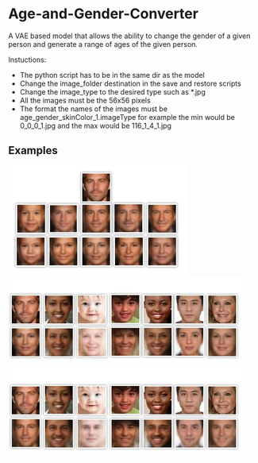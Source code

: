 # Age-and-Gender-Converter
A VAE based model that allows the ability to change the gender of a given person and generate a range of ages of the given person.

Instuctions:
* The python script has to be in the same dir as the model
* Change the image_folder destination in the save and restore scripts
* Change the image_type to the desired type such as *.jpg
* All the images must be the 56x56 pixels
* The format the names of the images must be age_gender_skinColor_1.imageType for example the min would be 0_0_0_1.jpg and the max would be 116_1_4_1.jpg

## Examples
![](https://github.com/GeekCSA/Age-and-Gender-Converter/blob/master/Examples/collage_Paul_Walker.jpg)
![](https://github.com/GeekCSA/Age-and-Gender-Converter/blob/master/Examples/collage_Woman_40.jpg)
![](https://github.com/GeekCSA/Age-and-Gender-Converter/blob/master/Examples/collage_Man_40.jpg)
